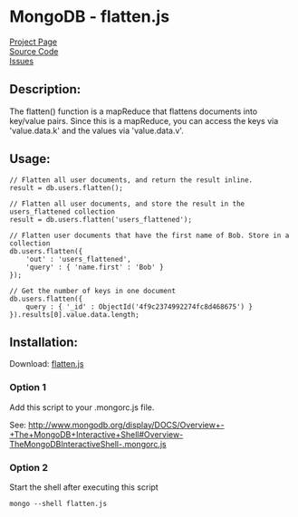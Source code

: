 # MongoDB - flatten.js #

[Project Page](http://skratchdot.github.com/mongodb-flatten/)  
[Source Code](https://github.com/skratchdot/mongodb-flatten/)  
[Issues](https://github.com/skratchdot/mongodb-flatten/issues/)  

## Description: ##

The flatten() function is a mapReduce that flattens documents into
key/value pairs.  Since this is a mapReduce, you can access the 
keys via 'value.data.k' and the values via 'value.data.v'.

## Usage: ##

	// Flatten all user documents, and return the result inline.
	result = db.users.flatten();
	
	// Flatten all user documents, and store the result in the users_flattened collection
	result = db.users.flatten('users_flattened');
	
	// Flatten user documents that have the first name of Bob. Store in a collection
	db.users.flatten({
		'out' : 'users_flattened',
		'query' : { 'name.first' : 'Bob' }
	});
	
	// Get the number of keys in one document
	db.users.flatten({
		query : { '_id' : ObjectId('4f9c2374992274fc8d468675') }
	}).results[0].value.data.length;

## Installation: ##

Download: [flatten.js](https://github.com/skratchdot/mongodb-flatten/raw/master/flatten.js)

### Option 1 ###

Add this script to your .mongorc.js file.  

See: http://www.mongodb.org/display/DOCS/Overview+-+The+MongoDB+Interactive+Shell#Overview-TheMongoDBInteractiveShell-.mongorc.js

### Option 2 ###

Start the shell after executing this script  

    mongo --shell flatten.js
